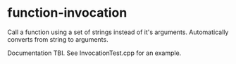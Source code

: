 function-invocation
===================

Call a function using a set of strings instead of it's arguments.  Automatically converts from string to arguments.


Documentation TBI.  See InvocationTest.cpp for an example.
